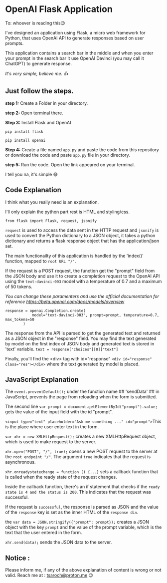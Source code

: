 # OpenAI Flask Application
To: whoever is reading this😉

I've designed an application using Flask, a micro web framework for Python, that uses OpenAI API to generate responses based on user prompts.

This application contains a search bar in the middle and when you enter your prompt in the search bar it use OpenAI Davinci (you may call it ChatGPT) to generate response.

*It's very simple, believe me. 👍*

## Just follow the steps. ##



**step 1:** Create a Folder in your directory.

**step 2:** Open terminal there.

**Step 3:** Install Flask and OpenAI
```
pip install flask
```
```
pip install openai
```

**Step 4:** Create a file named ```app.py``` and paste the code from this repository or download the code and paste ```app.py``` file in your directory.

**step 5:** Run the code. Open the link appeared on your terminal.


I tell you na, it's simple 😅

## Code Explanation ##
I think what you really need is an explanation.

I'll only explain the python part rest is HTML and styling/css.
```
from flask import Flask, request, jsonify
```
```request``` is used to access the data sent in the HTTP request and ```jsonify``` is used to convert the Python dictionary to a JSON object, it takes a python dictionary and returns a flask response object that has the application/json set.

The main functionailty of this application is handled by the 'index()' function, mapped to ```root URL "/"```.

If the request is a POST request, the function get the "prompt" field from the JSON body and use it to create a completion request to the OpenAI API using the ```text-davinci-003``` model with a temperature of 0.7 and a maximum of 50 tokens.

*You can change these paramenters and use the official documentation for reference https://beta.openai.com/docs/models/overview*
```
response = openai.Completion.create(
            model="text-davinci-003", prompt=prompt, temperature=0.7, max_tokens=50
        )
```
 The response from the API is parsed to get the generated text and returned as a JSON object in the "response" field. You may find the text generated by model on the first index of JSON body and generated text is stored in 'text' variable.
	 ```
	 text = response["choices"][0]["text"]
	 ```
 
 Finally, you'll find the \<div\> tag with id="response" 
 	```
	 <div id="response" class="res"></div>
	```
	where the text generated by model is placed.
	

## JavaScript Explanation ##
The 
	```
	event.preventDefault();
	```
	under the function name ## 'sendData' ## in JavaScript, prevents the page from reloading when the form is submitted.

The second line 
	```
	var prompt = document.getElementById("prompt").value; 
	```
	gets the value of the input field with the id "prompt".
	
	
```<input type="text" placeholder="Ask me something ..." id="prompt">```This is the place where user enter text in the form.
	
```var xhr = new XMLHttpRequest();``` creates a new XMLHttpRequest object, which is used to make request to the server.

```xhr.open("POST", "/", true);``` opens a new POST request to the server at the ```root endpoint "/"```. The  argument ```true``` indicates that the request is asynchronous.

```xhr.onreadystatechange = function () {...}``` sets a callback function that is called when the ready state of the request changes.


Inside the callback function, there's an if statement that checks if the ```ready state is 4 and the status is 200```. This indicates that the request was successful.


If the request is ```successful```, the response is parsed as JSON and the value of the ```response``` key is set as the inner HTML of the ```response div```.


the ```var data = JSON.stringify({"prompt": prompt});``` creates a JSON object with the key ```prompt``` and the value of the prompt variable, which is the text that the user entered in the form.


 ```xhr.send(data);``` sends the JSON data to the server.
 
 ## Notice : ##
 
 Please inform me, if any of the above explanation of content is wrong or not valid.
 Reach me at : tsaroch@proton.me
 😉
